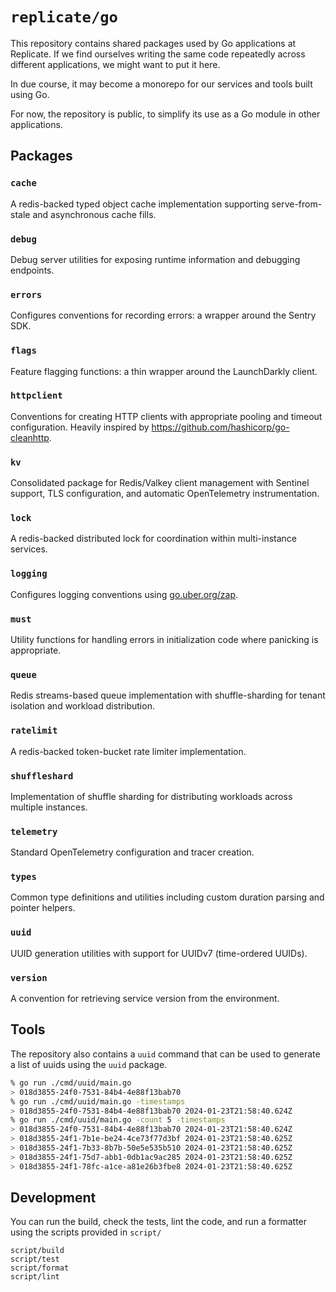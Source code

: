 # `replicate/go`

This repository contains shared packages used by Go applications at Replicate.
If we find ourselves writing the same code repeatedly across different
applications, we might want to put it here.

In due course, it may become a monorepo for our services and tools built using
Go.

For now, the repository is public, to simplify its use as a Go module in other
applications.

## Packages

### `cache`

A redis-backed typed object cache implementation supporting serve-from-stale and
asynchronous cache fills.

### `debug`

Debug server utilities for exposing runtime information and debugging endpoints.

### `errors`

Configures conventions for recording errors: a wrapper around the Sentry SDK.

### `flags`

Feature flagging functions: a thin wrapper around the LaunchDarkly client.

### `httpclient`

Conventions for creating HTTP clients with appropriate pooling and timeout
configuration. Heavily inspired by <https://github.com/hashicorp/go-cleanhttp>.

### `kv`

Consolidated package for Redis/Valkey client management with Sentinel support,
TLS configuration, and automatic OpenTelemetry instrumentation.

### `lock`

A redis-backed distributed lock for coordination within multi-instance services.

### `logging`

Configures logging conventions using [go.uber.org/zap](https://github.com/uber-go/zap).

### `must`

Utility functions for handling errors in initialization code where panicking is appropriate.

### `queue`

Redis streams-based queue implementation with shuffle-sharding for tenant isolation
and workload distribution.

### `ratelimit`

A redis-backed token-bucket rate limiter implementation.

### `shuffleshard`

Implementation of shuffle sharding for distributing workloads across multiple instances.

### `telemetry`

Standard OpenTelemetry configuration and tracer creation.

### `types`

Common type definitions and utilities including custom duration parsing and pointer helpers.

### `uuid`

UUID generation utilities with support for UUIDv7 (time-ordered UUIDs).

### `version`

A convention for retrieving service version from the environment.

## Tools

The repository also contains a `uuid` command that can be used to generate a list
of uuids using the `uuid` package.

```bash
% go run ./cmd/uuid/main.go
> 018d3855-24f0-7531-84b4-4e88f13bab70
% go run ./cmd/uuid/main.go -timestamps
> 018d3855-24f0-7531-84b4-4e88f13bab70 2024-01-23T21:58:40.624Z
% go run ./cmd/uuid/main.go -count 5 -timestamps
> 018d3855-24f0-7531-84b4-4e88f13bab70 2024-01-23T21:58:40.624Z
> 018d3855-24f1-7b1e-be24-4ce73f77d3bf 2024-01-23T21:58:40.625Z
> 018d3855-24f1-7b33-8b7b-50e5e535b510 2024-01-23T21:58:40.625Z
> 018d3855-24f1-75d7-abb1-0db1ac9ac285 2024-01-23T21:58:40.625Z
> 018d3855-24f1-78fc-a1ce-a81e26b3fbe8 2024-01-23T21:58:40.625Z
```

## Development

You can run the build, check the tests, lint the code, and run a formatter using
the scripts provided in `script/`

    script/build
    script/test
    script/format
    script/lint
